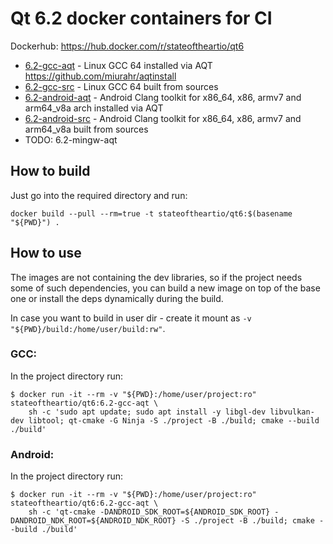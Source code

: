 # Qt 6.2 docker containers for CI

Dockerhub: https://hub.docker.com/r/stateoftheartio/qt6

* [6.2-gcc-aqt](https://hub.docker.com/r/stateoftheartio/qt6/tags?page=1&name=6.2-gcc-aqt) - Linux GCC 64 installed via AQT https://github.com/miurahr/aqtinstall
* [6.2-gcc-src]() - Linux GCC 64 built from sources
* [6.2-android-aqt](https://hub.docker.com/r/stateoftheartio/qt6/tags?page=1&name=6.2-android-aqt) - Android Clang toolkit for x86_64, x86, armv7 and arm64_v8a arch installed via AQT
* [6.2-android-src]() - Android Clang toolkit for x86_64, x86, armv7 and arm64_v8a built from sources
* TODO: 6.2-mingw-aqt

## How to build

Just go into the required directory and run:
```
docker build --pull --rm=true -t stateoftheartio/qt6:$(basename "${PWD}") .
```

## How to use

The images are not containing the dev libraries, so if the project needs some of such dependencies,
you can build a new image on top of the base one or install the deps dynamically during the build.

In case you want to build in user dir - create it mount as `-v "${PWD}/build:/home/user/build:rw"`.

### GCC:

In the project directory run:
```
$ docker run -it --rm -v "${PWD}:/home/user/project:ro" stateoftheartio/qt6:6.2-gcc-aqt \
    sh -c 'sudo apt update; sudo apt install -y libgl-dev libvulkan-dev libtool; qt-cmake -G Ninja -S ./project -B ./build; cmake --build ./build'
```

### Android:

In the project directory run:
```
$ docker run -it --rm -v "${PWD}:/home/user/project:ro" stateoftheartio/qt6:6.2-gcc-aqt \
    sh -c 'qt-cmake -DANDROID_SDK_ROOT=${ANDROID_SDK_ROOT} -DANDROID_NDK_ROOT=${ANDROID_NDK_ROOT} -S ./project -B ./build; cmake --build ./build'
```
